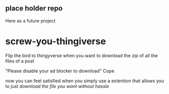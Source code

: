 ## place holder repo
Here as a future project

# screw-you-thingiverse
Flip the bird to thingyverse when you want to download the zip of all the files of a post

"Please disable your ad blocker to download"
Cope

now you can feel satisfied when you simply use a extention that allows you to *just download the file you want without hassle*
